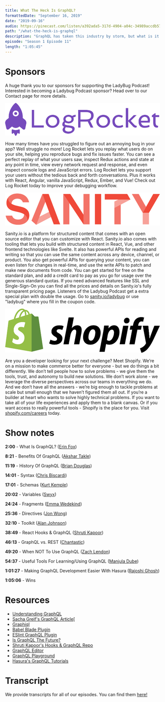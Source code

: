 ```yaml
---
title: What The Heck Is GraphQL?
formattedDate: "September 16, 2019"
date: "2019-09-16"
audio: https://pinecast.com/listen/a392ada5-317d-4904-a04c-34989accdb57.mp3
path: "/what-the-heck-is-graphql"
description: "GraphQL has taken this industry by storm, but what is it exactly? In this special episode of the Ladybug Podcast we’ve invited 14 GraphQL experts from the community to educate us on all things GraphQL!"
episode: "Season 1 Episode 11"
length: "1:05:45"
---
```


# Sponsors

A huge thank you to our sponsors for supporting the LadyBug Podcast! Interested in becoming a Ladybug Podcast sponsor? Head over to our Contact page for more details.

<a class="image-link" target="_blank" href="https://logrocket.com">
<img src="../../images/sponsors/logrocket.svg" alt="LogRocket Website"></a>

How many times have you struggled to figure out an annoying bug in your app? Well struggle no more! Log Rocket lets you replay what users do on your site, helping you reproduce bugs and fix issues faster. You can see a perfect replay of what your users saw, inspect Redux actions and state at any point in time, view every network request and response, and even inspect console logs and JavaScript errors. Log Rocket lets you support your users without the tedious back and forth conversations. Plus it works with React, Angular, vanilla JavaScript, Redux, Ember, and Vue! Check out Log Rocket today to improve your debugging workflow.

<a class="image-link" target="_blank" href="https://www.sanity.io/ladybug"><img src="../../images/sponsors/sanity.svg" alt="Sanity.io"></a>

Sanity.io is a platform for structured content that comes with an open source editor that you can customize with React. Sanity.io also comes with tooling that lets you build with structured content in React, Vue, and other frontend technologies like Svelte. It also has powerful APIs for reading and writing so that you can use the same content across any device, channel, or product. You also get powerful APIs for querying your content, you can even listen for changes in real-time, and use the write APIs to patch and make new documents from code. You can get started for free on the standard plan, and add a credit card to pay as you go for usage over the generous standard quotas. If you need advanced features like SSL and Single-Sign-On you can find all the prices and details on Sanity.io's fully transparent pricing page. Listeners of the Ladybug Podcast get a extra special plan with double the usage. Go to <a target="_blank" href="https://www.sanity.io/ladybug">sanity.io/ladybug</a> or use "ladybug" where you fill in the coupon code.

<a class="image-link" target="_blank" href="https://www.shopify.com/careers"><img src="../../images/sponsors/shopify.svg" alt="Shopify Careers"></a>

Are you a developer looking for your next challenge? Meet Shopify. We’re on a mission to make commerce better for everyone - but we do things a bit differently. We don’t tell people how to solve problems - we give them the tools, trust, and autonomy to build new solutions. We don’t work alone - we leverage the diverse perspectives across our teams in everything we do. And we don’t have all the answers - we’re big enough to tackle problems at scale but small enough that we haven’t figured them all out. If you’re a builder at heart who wants to solve highly technical problems. If you want to take all of your life experiences and apply them to a blank canvas. Or if you want access to really powerful tools - Shopify is the place for you. Visit <a target="_blank" href="https://www.shopify.com/careers">shopify.com/careers</a> today.

# Show notes

**2:00** - What Is GraphQL? ([Erin Fox](https://twitter.com/erinfoox))

**8:21** - Benefits Of GraphQL ([Akshar Takle](https://twitter.com/AksharVT))

**11:19** - History Of GraphQL ([Brian Douglas](https://twitter.com/bdougieYO))

**14:01** - Syntax ([Chris Biscardi](https://twitter.com/chrisbiscardi))

**17:01** - Schemas ([Kurt Kemple](https://twitter.com/kurtiskemple))

**20:02** - Variables ([Swyx](https://twitter.com/swyx))

**24:24** - Fragments ([Emma Wedekind](https://twitter.com/emmawedekind))

**25:36** - Directives ([Jon Wong](https://twitter.com/jnwng))

**32:10** - Toolkit ([Alan Johnson](https://twitter.com/AlanJay1))

**38:49** - React Hooks & GraphQL ([Shruti Kapoor](https://twitter.com/shrutikapoor08))

**46:13** - GraphQL vs. REST ([Chantastic](https://twitter.com/chantastic))

**49:20** - When NOT To Use GraphQL ([Zach Lendon](https://twitter.com/zachlendon))

**54:37** - Useful Tools For Learning/Using GraphQL ([Manjula Dube](https://twitter.com/manjula_dube))

**1:01:27** - Making GraphQL Development Easier With Hasura ([Rajoshi Ghosh](https://twitter.com/rajoshighosh))

**1:05:06** - Wins

# Resources

- [Understanding GraphQL](https://medium.com/@erinfoox/understanding-graphql-finally-a75986d8df0a)
- [Sacha Greif's GraphQL Article](https://www.freecodecamp.org/news/so-whats-this-graphql-thing-i-keep-hearing-about-baf4d36c20cf/)[
- [Graphiql](https://electronjs.org/apps/graphiql)
- [Babel Blade Plugin](https://github.com/sw-yx/babel-blade)
- [ESlint GraphQL Plugin](https://github.com/apollographql/eslint-plugin-graphql)
- [Is GraphQL The Future?](https://artsy.github.io/blog/2018/05/08/is-graphql-the-future/)
- [Shruti Kapoor's Hooks & GraphQL Repo](https://github.com/shrutikapoor08/hooks-graphQL)
- [GraphQL Editor](https://graphqleditor.com/)
- [GraphQL Playground](https://github.com/prisma/graphql-playground)
- [Hasura's GraphQL Tutorials](https://learn.hasura.io/)

# Transcript

We provide transcripts for all of our episodes. You can find them <a href="https://github.com/ladybug-podcast/ladybugpodcast/tree/master/transcripts" target="_blank" class="highlight">here!</a>
